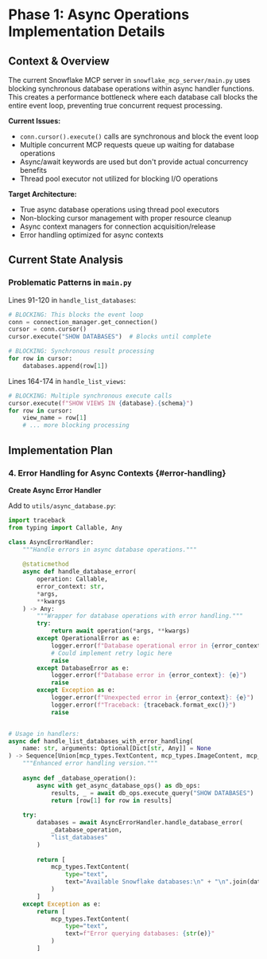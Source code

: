# Phase 1: Async Operations Implementation Details

## Context & Overview

The current Snowflake MCP server in `snowflake_mcp_server/main.py` uses blocking synchronous database operations within async handler functions. This creates a performance bottleneck where each database call blocks the entire event loop, preventing true concurrent request processing.

**Current Issues:**
- `conn.cursor().execute()` calls are synchronous and block the event loop
- Multiple concurrent MCP requests queue up waiting for database operations
- Async/await keywords are used but don't provide actual concurrency benefits
- Thread pool executor not utilized for blocking I/O operations

**Target Architecture:**
- True async database operations using thread pool executors
- Non-blocking cursor management with proper resource cleanup
- Async context managers for connection acquisition/release
- Error handling optimized for async contexts

## Current State Analysis

### Problematic Patterns in `main.py`

Lines 91-120 in `handle_list_databases`:
```python
# BLOCKING: This blocks the event loop
conn = connection_manager.get_connection()
cursor = conn.cursor()
cursor.execute("SHOW DATABASES")  # Blocks until complete

# BLOCKING: Synchronous result processing
for row in cursor:
    databases.append(row[1])
```

Lines 164-174 in `handle_list_views`:
```python
# BLOCKING: Multiple synchronous execute calls
cursor.execute(f"SHOW VIEWS IN {database}.{schema}")
for row in cursor:
    view_name = row[1]
    # ... more blocking processing
```

## Implementation Plan

### 4. Error Handling for Async Contexts {#error-handling}

**Create Async Error Handler**

Add to `utils/async_database.py`:

```python
import traceback
from typing import Callable, Any

class AsyncErrorHandler:
    """Handle errors in async database operations."""
    
    @staticmethod
    async def handle_database_error(
        operation: Callable,
        error_context: str,
        *args,
        **kwargs
    ) -> Any:
        """Wrapper for database operations with error handling."""
        try:
            return await operation(*args, **kwargs)
        except OperationalError as e:
            logger.error(f"Database operational error in {error_context}: {e}")
            # Could implement retry logic here
            raise
        except DatabaseError as e:
            logger.error(f"Database error in {error_context}: {e}")
            raise
        except Exception as e:
            logger.error(f"Unexpected error in {error_context}: {e}")
            logger.error(f"Traceback: {traceback.format_exc()}")
            raise


# Usage in handlers:
async def handle_list_databases_with_error_handling(
    name: str, arguments: Optional[Dict[str, Any]] = None
) -> Sequence[Union[mcp_types.TextContent, mcp_types.ImageContent, mcp_types.EmbeddedResource]]:
    """Enhanced error handling version."""
    
    async def _database_operation():
        async with get_async_database_ops() as db_ops:
            results, _ = await db_ops.execute_query("SHOW DATABASES")
            return [row[1] for row in results]
    
    try:
        databases = await AsyncErrorHandler.handle_database_error(
            _database_operation,
            "list_databases"
        )
        
        return [
            mcp_types.TextContent(
                type="text",
                text="Available Snowflake databases:\n" + "\n".join(databases),
            )
        ]
    except Exception as e:
        return [
            mcp_types.TextContent(
                type="text", 
                text=f"Error querying databases: {str(e)}"
            )
        ]
```

